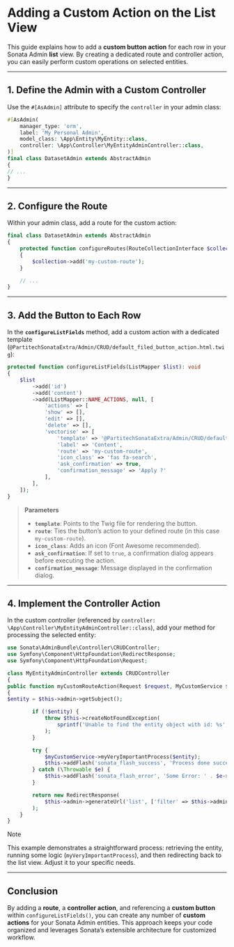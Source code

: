 # Adding a Custom Action on the List View

This guide explains how to add a **custom button action** for each row in your Sonata Admin **list** view. By creating a dedicated route and controller action, you can easily perform custom operations on selected entities.

---

## 1. Define the Admin with a Custom Controller

Use the `#[AsAdmin]` attribute to specify the `controller` in your admin class:

```php
#[AsAdmin(
    manager_type: 'orm',
    label: 'My Personal Admin',
    model_class: \App\Entity\MyEntity::class,
    controller: \App\Controller\MyEntityAdminController::class,
)]
final class DatasetAdmin extends AbstractAdmin
{
// ...
}
```

---

## 2. Configure the Route

Within your admin class, add a route for the custom action:

```php
final class DatasetAdmin extends AbstractAdmin
{
    protected function configureRoutes(RouteCollectionInterface $collection): void
    {
        $collection->add('my-custom-route');
    }

    // ...
}
```

---

## 3. Add the Button to Each Row

In the **`configureListFields`** method, add a custom action with a dedicated template (`@PartitechSonataExtra/Admin/CRUD/default_filed_button_action.html.twig`):

```php
protected function configureListFields(ListMapper $list): void
{
    $list
        ->add('id')
        ->add('content')
        ->add(ListMapper::NAME_ACTIONS, null, [
            'actions' => [
            'show' => [],
            'edit' => [],
            'delete' => [],
            'vectorise' => [
                'template' => '@PartitechSonataExtra/Admin/CRUD/default_filed_button_action.html.twig',
                'label' => 'Content',
                'route' => 'my-custom-route',
                'icon_class' => 'fas fa-search',
                'ask_confirmation' => true,
                'confirmation_message' => 'Apply ?'
            ],
        ],
    ]);
}
```

> **Parameters**
> - **`template`**: Points to the Twig file for rendering the button.
> - **`route`**: Ties the button’s action to your defined route (in this case `my-custom-route`).
> - **`icon_class`**: Adds an icon (Font Awesome recommended).
> - **`ask_confirmation`**: If set to `true`, a confirmation dialog appears before executing the action.
> - **`confirmation_message`**: Message displayed in the confirmation dialog.

---

## 4. Implement the Controller Action

In the custom controller (referenced by `controller: \App\Controller\MyEntityAdminController::class`), add your method for processing the selected entity:

```php
use Sonata\AdminBundle\Controller\CRUDController;
use Symfony\Component\HttpFoundation\RedirectResponse;
use Symfony\Component\HttpFoundation\Request;

class MyEntityAdminController extends CRUDController
{
public function myCustomRouteAction(Request $request, MyCustomService $myCustomService): RedirectResponse
{
$entity = $this->admin->getSubject();

        if (!$entity) {
            throw $this->createNotFoundException(
                sprintf('Unable to find the entity object with id: %s', $request->get('id'))
            );
        }

        try {
            $myCustomService->myVeryImportantProcess($entity);
            $this->addFlash('sonata_flash_success', 'Process done successfully');
        } catch (\Throwable $e) {
            $this->addFlash('sonata_flash_error', 'Some Error: ' . $e->getMessage());
        }

        return new RedirectResponse(
            $this->admin->generateUrl('list', ['filter' => $this->admin->getFilterParameters()])
        );
    }
}
```

> [!NOTE]
> This example demonstrates a straightforward process: retrieving the entity, running some logic (`myVeryImportantProcess`), and then redirecting back to the list view. Adjust it to your specific needs.

---

## Conclusion

By adding a **route**, a **controller action**, and referencing a **custom button** within `configureListFields()`, you can create any number of **custom actions** for your Sonata Admin entities. This approach keeps your code organized and leverages Sonata’s extensible architecture for customized workflow.

